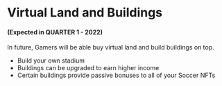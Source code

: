 # Virtual Land and Buildings

#### (Expected in QUARTER 1 - 2022)

In future, Gamers will be able buy virtual land and build buildings on top.

* Build your own stadium
* Buildings can be upgraded to earn higher income
* Certain buildings provide passive bonuses to all of your Soccer NFTs

